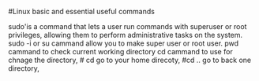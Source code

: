 #Linux basic and essential useful commands

sudo'is a command that lets a user run commands with superuser or root privileges, allowing them to perform administrative tasks on the system.
sudo -i or su cammand allow you to make super user or root user.
pwd cammand  to check current working directory
cd cammand to use for chnage the directory, # cd go to your home direcoty, #cd .. go to back one directory, 
